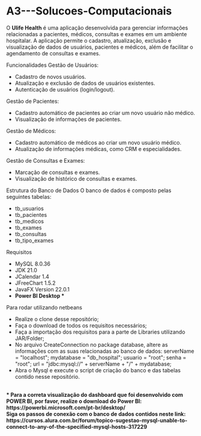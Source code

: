 # A3---Solucoes-Computacionais

O <strong>Ulife Health</strong> é uma aplicação desenvolvida para gerenciar informações relacionadas a pacientes, médicos, consultas e exames em um ambiente hospitalar. A aplicação permite o cadastro, atualização, exclusão e visualização de dados de usuários, pacientes e médicos, além de facilitar o agendamento de consultas e exames.


Funcionalidades
Gestão de Usuários:
- Cadastro de novos usuários.
- Atualização e exclusão de dados de usuários existentes.
- Autenticação de usuários (login/logout).

Gestão de Pacientes:
- Cadastro automático de pacientes ao criar um novo usuário não médico.
- Visualização de informações de pacientes.

Gestão de Médicos:
- Cadastro automático de médicos ao criar um novo usuário médico.
- Atualização de informações médicas, como CRM e especialidades.

Gestão de Consultas e Exames:
- Marcação de consultas e exames.
- Visualização de histórico de consultas e exames.

Estrutura do Banco de Dados
O banco de dados é composto pelas seguintes tabelas:

- tb_usuarios
- tb_pacientes
- tb_medicos
- tb_exames
- tb_consultas
- tb_tipo_exames


Requisitos 
- MySQL 8.0.36
- JDK 21.0
- JCalendar 1.4
- JFreeChart 1.5.2
- JavaFX Version 22.0.1
- <strong> Power BI Desktop *</strong>


Para rodar utilizando netbeans
- Realize o clone desse repositório;
- Faça o download de todos os requisitos necessários;
- Faça a importação dos requisitos para a parte de Libraries utilizando 
JAR/Folder;
- No arquivo CreateConnection no package database, altere as informações
com as suas relacionadas ao banco de dados:
    serverName = "localhost";
    mydatabase = "db_hospital";
    usuario = "root";
    senha = "root";
    url = "jdbc:mysql://" + serverName + "/" + mydatabase;
- Abra o Mysql e execute o script de criação do banco e das tabelas contido nesse repositório.

<br>

<footer><strong>* Para a correta visualização do dashboard que foi desenvolvido com POWER BI, por favor, realize o download do Power BI:
https://powerbi.microsoft.com/pt-br/desktop/
<br>
Siga os passos de conexão com o banco de dados contidos neste link: https://cursos.alura.com.br/forum/topico-sugestao-mysql-unable-to-connect-to-any-of-the-specified-mysql-hosts-317229</strong>
</footer>


